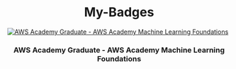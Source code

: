 <p align="center">
  <h1 align="center">My-Badges</h1>
  <a href="https://www.credly.com/badges/0ffc2df5-01aa-4fab-a209-2d2d88f37316/public_url">
    <img src="https://images.credly.com/size/110x110/images/254b883a-44a3-4cec-b6f2-946a80522b39/image.png" alt="AWS Academy Graduate - AWS Academy Machine Learning Foundations">
  </a>
  <h3 align="center">AWS Academy Graduate - AWS Academy Machine Learning Foundations</h3>
</p>
